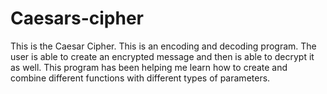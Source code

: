 # Caesars-cipher
This is the Caesar Cipher. This is an encoding and decoding program. The user is able to create an encrypted message and then is able to decrypt it as well. This program has been helping me learn how to create and combine different functions with different types of parameters.
